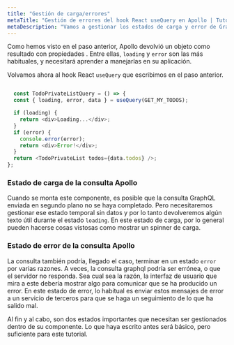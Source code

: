 ```yaml
---
title: "Gestión de carga/errores"
metaTitle: "Gestión de errores del hook React useQuery en Apollo | Tutorial de hooks Apollo con React en GraphQL"
metaDescription: "Vamos a gestionar los estados de carga y error de GraphQL en la aplicación React con las propiedades del hook React useQuery de Apollo - carga y error"
---
```


Como hemos visto en el paso anterior, Apollo devolvió un objeto como resultado con propiedades . Entre ellas, `loading` y `error` son las más habituales, y necesitará aprender a manejarlas en su aplicación.

Volvamos ahora al hook React `useQuery` que escribimos en el paso anterior.

```javascript

  const TodoPrivateListQuery = () => {
  const { loading, error, data } = useQuery(GET_MY_TODOS);

  if (loading) {
    return <div>Loading...</div>;
  }
  if (error) {
    console.error(error);
    return <div>Error!</div>;
  }
  return <TodoPrivateList todos={data.todos} />;
};

```

### Estado de carga de la consulta Apollo
Cuando se monta este componente, es posible que la consulta GraphQL enviada en segundo plano no se haya completado. Pero necesitaremos gestionar ese estado temporal sin datos y por lo tanto devolveremos algún texto útil durante el estado `loading`.
 En este estado de carga, por lo general pueden hacerse cosas vistosas como mostrar un spinner de carga.

### Estado de error de la consulta Apollo
La consulta también podría, llegado el caso, terminar en un estado `error` por varias razones. A veces, la consulta graphql podría ser errónea, o que el servidor no responda. Sea cual sea la razón, la interfaz de usuario que mira a este debería mostrar algo para comunicar que se ha producido un error.
 En este estado de error, lo habitual es enviar estos mensajes de error a un servicio de terceros para que se haga un seguimiento de lo que ha salido mal.

Al fin y al cabo, son dos estados importantes que necesitan ser gestionados dentro de su componente. Lo que haya escrito antes será básico, pero suficiente para este tutorial.
